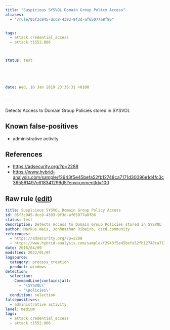 ```yaml
---
title: "Suspicious SYSVOL Domain Group Policy Access"
aliases:
  - "/rule/05f3c945-dcc8-4393-9f3d-af65077a8f86"


tags:
  - attack.credential_access
  - attack.t1552.006



status: test





date: Wed, 16 Jan 2019 23:36:31 +0100


---
```


Detects Access to Domain Group Policies stored in SYSVOL

<!--more-->


## Known false-positives

* administrative activity



## References

* https://adsecurity.org/?p=2288
* https://www.hybrid-analysis.com/sample/f2943f5e45befa52fb12748ca7171d30096e1d4fc3c365561497c618341299d5?environmentId=100


## Raw rule ([edit](https://github.com/SigmaHQ/sigma/edit/master/rules/windows/process_creation/proc_creation_win_susp_sysvol_access.yml))
```yaml
title: Suspicious SYSVOL Domain Group Policy Access
id: 05f3c945-dcc8-4393-9f3d-af65077a8f86
status: test
description: Detects Access to Domain Group Policies stored in SYSVOL
author: Markus Neis, Jonhnathan Ribeiro, oscd.community
references:
  - https://adsecurity.org/?p=2288
  - https://www.hybrid-analysis.com/sample/f2943f5e45befa52fb12748ca7171d30096e1d4fc3c365561497c618341299d5?environmentId=100
date: 2018/04/09
modified: 2022/01/07
logsource:
  category: process_creation
  product: windows
detection:
  selection:
    CommandLine|contains|all:
      - '\SYSVOL\'
      - '\policies\'
  condition: selection
falsepositives:
  - administrative activity
level: medium
tags:
  - attack.credential_access
  - attack.t1552.006

```

